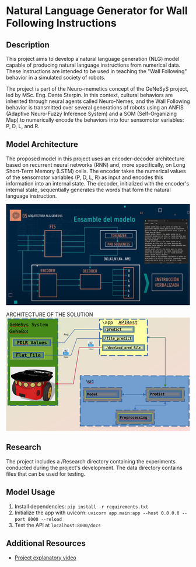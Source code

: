 # Natural Language Generator for Wall Following Instructions

## Description

This project aims to develop a natural language generation (NLG) model capable of producing natural language instructions from numerical data. These instructions are intended to be used in teaching the "Wall Following" behavior in a simulated society of robots.

The project is part of the Neuro-memetics concept of the GeNeSyS project, led by MSc. Eng. Dante Sterpin. In this context, cultural behaviors are inherited through neural agents called Neuro-Nemes, and the Wall Following behavior is transmitted over several generations of robots using an ANFIS (Adaptive Neuro-Fuzzy Inference System) and a SOM (Self-Organizing Map) to numerically encode the behaviors into four sensomotor variables: P, D, L, and R.

## Model Architecture

The proposed model in this project uses an encoder-decoder architecture based on recurrent neural networks (RNN) and, more specifically, on Long Short-Term Memory (LSTM) cells. The encoder takes the numerical values of the sensomotor variables (P, D, L, R) as input and encodes this information into an internal state. The decoder, initialized with the encoder's internal state, sequentially generates the words that form the natural language instruction.

![Model Architecture](data/model-arch.png)

ARCHITECTURE OF THE SOLUTION
![Solution Architecture](data/solution-arch.png)

## Research

The project includes a /Research directory containing the experiments conducted during the project's development. The data directory contains files that can be used for testing.

## Model Usage

1. Install dependencies: `pip install -r requirements.txt`
2. Initialize the app with uvicorn: `uvicorn app.main:app --host 0.0.0.0 --port 8000 --reload`
3. Test the API at `localhost:8000/docs`

## Additional Resources

- [Project explanatory video](https://www.youtube.com/watch?v=MaL60VVGqQg)
